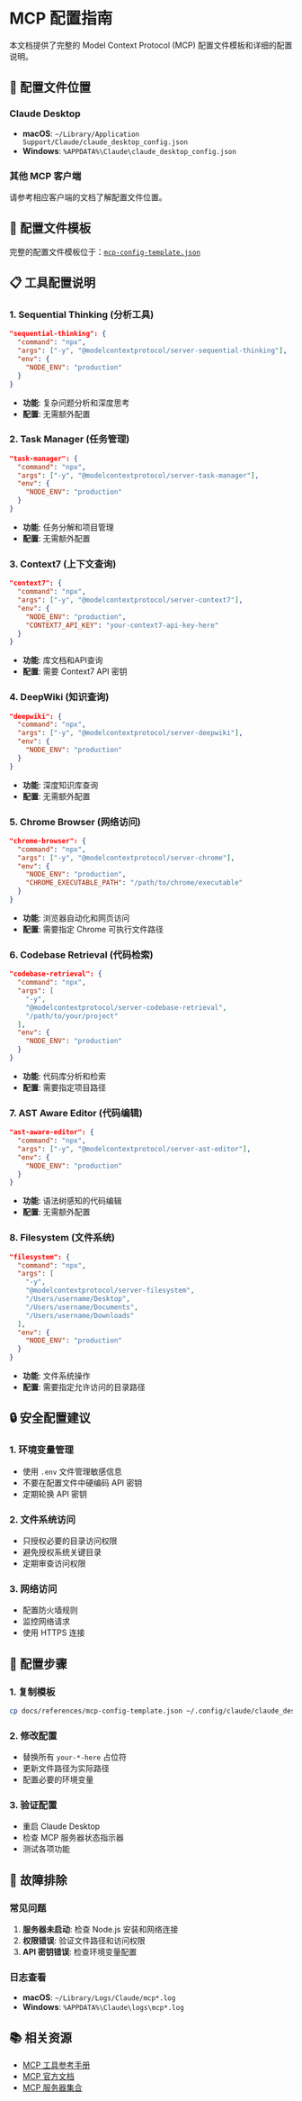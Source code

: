 # MCP 配置指南

本文档提供了完整的 Model Context Protocol (MCP) 配置文件模板和详细的配置说明。

## 📁 配置文件位置

### Claude Desktop
- **macOS**: `~/Library/Application Support/Claude/claude_desktop_config.json`
- **Windows**: `%APPDATA%\Claude\claude_desktop_config.json`

### 其他 MCP 客户端
请参考相应客户端的文档了解配置文件位置。

## 🔧 配置文件模板

完整的配置文件模板位于：[`mcp-config-template.json`](./mcp-config-template.json)

## 📋 工具配置说明

### 1. Sequential Thinking (分析工具)
```json
"sequential-thinking": {
  "command": "npx",
  "args": ["-y", "@modelcontextprotocol/server-sequential-thinking"],
  "env": {
    "NODE_ENV": "production"
  }
}
```
- **功能**: 复杂问题分析和深度思考
- **配置**: 无需额外配置

### 2. Task Manager (任务管理)
```json
"task-manager": {
  "command": "npx",
  "args": ["-y", "@modelcontextprotocol/server-task-manager"],
  "env": {
    "NODE_ENV": "production"
  }
}
```
- **功能**: 任务分解和项目管理
- **配置**: 无需额外配置

### 3. Context7 (上下文查询)
```json
"context7": {
  "command": "npx",
  "args": ["-y", "@modelcontextprotocol/server-context7"],
  "env": {
    "NODE_ENV": "production",
    "CONTEXT7_API_KEY": "your-context7-api-key-here"
  }
}
```
- **功能**: 库文档和API查询
- **配置**: 需要 Context7 API 密钥

### 4. DeepWiki (知识查询)
```json
"deepwiki": {
  "command": "npx",
  "args": ["-y", "@modelcontextprotocol/server-deepwiki"],
  "env": {
    "NODE_ENV": "production"
  }
}
```
- **功能**: 深度知识库查询
- **配置**: 无需额外配置

### 5. Chrome Browser (网络访问)
```json
"chrome-browser": {
  "command": "npx",
  "args": ["-y", "@modelcontextprotocol/server-chrome"],
  "env": {
    "NODE_ENV": "production",
    "CHROME_EXECUTABLE_PATH": "/path/to/chrome/executable"
  }
}
```
- **功能**: 浏览器自动化和网页访问
- **配置**: 需要指定 Chrome 可执行文件路径

### 6. Codebase Retrieval (代码检索)
```json
"codebase-retrieval": {
  "command": "npx",
  "args": [
    "-y",
    "@modelcontextprotocol/server-codebase-retrieval",
    "/path/to/your/project"
  ],
  "env": {
    "NODE_ENV": "production"
  }
}
```
- **功能**: 代码库分析和检索
- **配置**: 需要指定项目路径

### 7. AST Aware Editor (代码编辑)
```json
"ast-aware-editor": {
  "command": "npx",
  "args": ["-y", "@modelcontextprotocol/server-ast-editor"],
  "env": {
    "NODE_ENV": "production"
  }
}
```
- **功能**: 语法树感知的代码编辑
- **配置**: 无需额外配置

### 8. Filesystem (文件系统)
```json
"filesystem": {
  "command": "npx",
  "args": [
    "-y",
    "@modelcontextprotocol/server-filesystem",
    "/Users/username/Desktop",
    "/Users/username/Documents",
    "/Users/username/Downloads"
  ],
  "env": {
    "NODE_ENV": "production"
  }
}
```
- **功能**: 文件系统操作
- **配置**: 需要指定允许访问的目录路径

## 🔒 安全配置建议

### 1. 环境变量管理
- 使用 `.env` 文件管理敏感信息
- 不要在配置文件中硬编码 API 密钥
- 定期轮换 API 密钥

### 2. 文件系统访问
- 只授权必要的目录访问权限
- 避免授权系统关键目录
- 定期审查访问权限

### 3. 网络访问
- 配置防火墙规则
- 监控网络请求
- 使用 HTTPS 连接

## 📝 配置步骤

### 1. 复制模板
```bash
cp docs/references/mcp-config-template.json ~/.config/claude/claude_desktop_config.json
```

### 2. 修改配置
- 替换所有 `your-*-here` 占位符
- 更新文件路径为实际路径
- 配置必要的环境变量

### 3. 验证配置
- 重启 Claude Desktop
- 检查 MCP 服务器状态指示器
- 测试各项功能

## 🔧 故障排除

### 常见问题
1. **服务器未启动**: 检查 Node.js 安装和网络连接
2. **权限错误**: 验证文件路径和访问权限
3. **API 密钥错误**: 检查环境变量配置

### 日志查看
- **macOS**: `~/Library/Logs/Claude/mcp*.log`
- **Windows**: `%APPDATA%\Claude\logs\mcp*.log`

## 📚 相关资源

- [MCP 工具参考手册](./mcp-tools-reference.md)
- [MCP 官方文档](https://modelcontextprotocol.io/)
- [MCP 服务器集合](https://github.com/modelcontextprotocol/servers)
